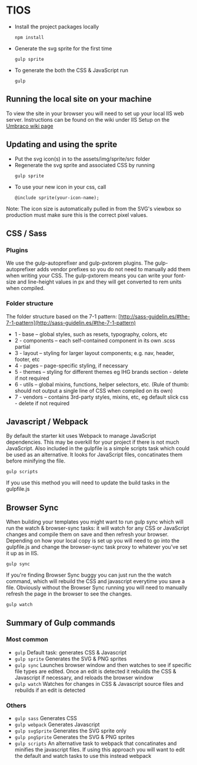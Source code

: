 # TIOS

-   Install the project packages locally
    ```
    npm install
    ```
-   Generate the svg sprite for the first time
    ```
    gulp sprite
    ```
-   To generate the both the CSS & JavaScript run
    ```
    gulp
    ```

## Running the local site on your machine

To view the site in your browser you will need to set up your local IIS web server. Instructions can be found on the wiki under IIS Setup on the [Umbraco wiki page](http://tech.addison-group.co/wiki/wiki/132/umbraco-site-procedures)

## Updating and using the sprite

-   Put the svg icon(s) in to the assets/img/sprite/src folder
-   Regenerate the svg sprite and associated CSS by running
    ```
    gulp sprite
    ```
-   To use your new icon in your css, call
    ```
    @include sprite(your-icon-name);
    ```

Note: The icon size is automatically pulled in from the SVG's viewbox so production must make sure this is the correct pixel values.

## CSS / Sass

### Plugins

We use the gulp-autoprefixer and gulp-pxtorem plugins. The gulp-autoprefixer adds vendor prefixes so you do not need to manually add them when writing your CSS. The gulp-pxtorem means you can write your font-size and line-height values in px and they will get converted to rem units when compiled.

### Folder structure

The folder structure based on the 7-1 pattern: [http://sass-guidelin.es/#the-7-1-pattern](http://sass-guidelin.es/#the-7-1-pattern)

-   1 - base – global styles, such as resets, typography, colors, etc
-   2 - components – each self-contained component in its own .scss partial
-   3 - layout – styling for larger layout components; e.g. nav, header, footer, etc
-   4 - pages – page-specific styling, if necessary
-   5 - themes – styling for different themes eg IHG brands section - delete if not required
-   6 - utils – global mixins, functions, helper selectors, etc. (Rule of thumb: should not output a single line of CSS when compiled on its own)
-   7 - vendors – contains 3rd-party styles, mixins, etc, eg default slick css - delete if not required

## Javascript / Webpack

By default the starter kit uses Webpack to manage JavaScript dependencies. This may be overkill for your project if there is not much JavaScript. Also included in the gulpfile is a simple scripts task which could be used as an alternative. It looks for JavaScript files, concatinates them before minifying the file.

```
gulp scripts
```

If you use this method you will need to update the build tasks in the gulpfile.js

## Browser Sync

When building your templates you might want to run gulp sync which will run the watch & browser-sync tasks: it will watch for any CSS or JavaScript changes and compile them on save and then refresh your browser. Depending on how your local copy is set up you will need to go into the gulpfile.js and change the browser-sync task proxy to whatever you've set it up as in IIS.

```
gulp sync
```

If you're finding Browser Sync buggy you can just run the the watch command, which will rebuild the CSS and javascript everytime you save a file. Obviously without the Browser Sync running you will need to manually refresh the page in the browser to see the changes.

```
gulp watch
```

## Summary of Gulp commands

### Most common

-   `gulp`
    Default task: generates CSS & Javascript
-   `gulp sprite`
    Generates the SVG & PNG sprites
-   `gulp sync`
    Launches browser window and then watches to see if specific file types are edited. Once an edit is detected it rebuilds the CSS & Javascript if necessary, and reloads the browser window
-   `gulp watch`
    Watches for changes in CSS & Javascript source files and rebuilds if an edit is detected

### Others

-   `gulp sass`
    Generates CSS
-   `gulp webpack`
    Generates Javascript
-   `gulp svgSprite`
    Generates the SVG sprite only
-   `gulp pngSprite`
    Generates the SVG & PNG sprites
-   `gulp scripts`
    An alternative task to webpack that concatinates and minifies the javascript files. If using this approach you will want to edit the default and watch tasks to use this instead webpack
